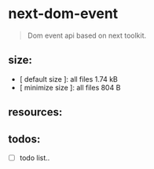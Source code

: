 # next-dom-event
> Dom event api based on next toolkit.

## size:
+ [ default size ]: all files 1.74 kB
+ [ minimize size ]: all files 804 B

## resources:

## todos:
- [ ] todo list..
